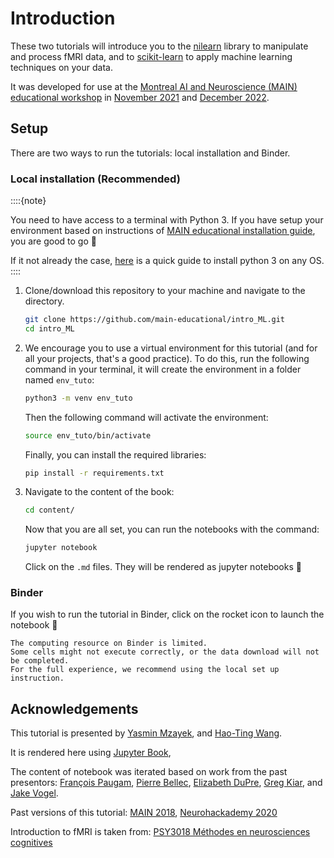 # Introduction

These two tutorials will introduce you to the [nilearn](https://nilearn.github.io/stable/index.html) 
library to manipulate and process fMRI data, and to [scikit-learn](https://scikit-learn.org/stable/) 
to apply machine learning techniques on your data.

It was developed for use at the [Montreal AI and Neuroscience (MAIN) 
educational workshop](https://main-educational.github.io) in [November 2021](https://www.main2021.org/) and [December 2022](https://www.main2022.org).

## Setup

There are two ways to run the tutorials: local installation and Binder.

### Local installation (Recommended)

::::{note}

You need to have access to a terminal with Python 3. 
If you have setup your environment based on instructions of [MAIN educational installation guide](https://main-educational.github.io/installation.html), you are good to go 🎉

If it not already the case, 
[here](https://realpython.com/installing-python/#how-to-check-your-python-version-on-windows) 
is a quick guide to install python 3 on any OS.
::::

1. Clone/download this repository to your machine and navigate to the directory.

    ```bash
    git clone https://github.com/main-educational/intro_ML.git
    cd intro_ML
    ```

2. We encourage you to use a virtual environment for this tutorial 
    (and for all your projects, that's a good practice). 
    To do this, run the following command in your terminal, it will create the
    environment in a folder named `env_tuto`:

    ```bash
    python3 -m venv env_tuto
    ```
    Then the following command will activate the environment:

    ```bash
    source env_tuto/bin/activate
    ```

    Finally, you can install the required libraries:

    ```bash
    pip install -r requirements.txt
    ```

3. Navigate to the content of the book:
    ```bash
    cd content/
    ```

    Now that you are all set, you can run the notebooks with the command:

    ```bash
    jupyter notebook
    ```
    Click on the `.md` files. They will be rendered as jupyter notebooks 🎉

### Binder 

If you wish to run the tutorial in Binder, click on the rocket icon to launch the notebook 🚀

```{warning}
The computing resource on Binder is limited. 
Some cells might not execute correctly, or the data download will not be completed.
For the full experience, we recommend using the local set up instruction.
```

## Acknowledgements

This tutorial is presented by 
[Yasmin Mzayek](https://github.com/ymzayek),
and [Hao-Ting Wang](https://wanghaoting.com/).

It is rendered here using [Jupyter Book](https://github.com/jupyter/jupyter-book),
<!-- with compute infrastructure provided by the [Canadian Open Neuroscience Platform (CONP)](http://conp.ca). -->

The content of notebook was iterated based on work from the past presentors:
[François Paugam](https://github.com/FrancoisPgm),
[Pierre Bellec](https://simexp.github.io/lab-website/),
[Elizabeth DuPre](https://elizabeth-dupre.com),
[Greg Kiar](http://gkiar.me),
and [Jake Vogel](https://scholar.google.ca/citations?user=1m6yqlwAAAAJ&hl=en).

Past versions of this tutorial:
[MAIN 2018](https://brainhack101.github.io/introML-book/intro), 
[Neurohackademy 2020](https://emdupre.github.io/nha2020-nilearn/01-data-structures.html)

Introduction to fMRI is taken from:
[PSY3018 Méthodes en neurosciences cognitives](https://psy3018.github.io/intro.html)
